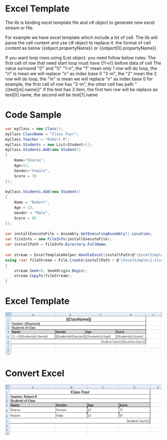 # Excel Template
The lib is binding excel template file and c# object to generate new excel stream or file.

For example we have excel template which include a lot of cell. The lib will parse the cell content and use c# object to replace it.
the format of cell content as below
{{object.propertyName}} or {{object[0].propertyName}}

If you want loop rows using IList object. you need follow below rules:
The first cell of row that need start loop must have {!1-n!} before data of cell
The value surround "{!" and "!}"
"1-n", the "1" mean only 1 row will do loop, the "n" is mean we will replace "n" as index base 0
"2-m", the "2" mean the 2 row will do loop, the "m" is mean we will replace "n" as index base 0
for example, the first cell of row has "2-m", the other cell has path "{{test[m].name}}"
if the test has 3 item, the first two row will be replace as test[0].name, the second will be test[1].name

# Code Sample
```c#
var myClass = new Class();
myClass.ClassName = "Class Four";
myClass.Teacher = "Robert.R";
myClass.Students = new List<Student>();
myClass.Students.Add(new Student()
{
    Name="Sharon",
    Age=12,
    Gender="Female",
    Score = 70
});

myClass.Students.Add(new Student()
{
    Name = "Robert",
    Age = 13,
    Gender = "Male",
    Score = 65
});

var installExecuteFile = Assembly.GetExecutingAssembly().Location;
var fileInfo = new FileInfo(installExecuteFile);
var installPath = fileInfo.Directory.FullName;

var stream = ExcelTemplateHelper.HandleExcel(installPath+@"\ExcelSimple\Simple.xlsx", myClass);
using (var fileStream = File.Create(installPath + @"\ExcelSimple\1.xlsx"))
{
    stream.Seek(0, SeekOrigin.Begin);
    stream.CopyTo(fileStream);
}
```
# Excel Template
![alt text](https://raw.githubusercontent.com/robert-luoqing/ExcelTemplate/master/Images/excel-template-source.png)
# Convert Excel
![alt text](https://raw.githubusercontent.com/robert-luoqing/ExcelTemplate/master/Images/excel-template-dist.png)
